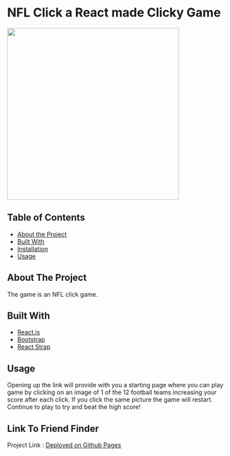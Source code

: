 # NFL Click a React made Clicky Game

<div align="left">
    <img src="./components/images/ReadMeImage.png" width="400px"</img> 
</div>



## Table of Contents

* [About the Project](#about-the-project)
* [Built With](#built-with)
* [Installation](#installation)
* [Usage](#usage)


## About The Project

The game is an NFL click game.


## Built With
* [React.js](https://reactjs.org/)
* [Bootstrap](https://getbootstrap.com/)
* [React Strap](https://reactstrap.github.io/)


## Usage

Opening up the link will provide with you a starting page where you can play game by clicking on an image of 1 of the 12 football teams increasing your score after each click. If you click the same picture the game will restart. Continue to play to try and beat the high score!

## Link To Friend Finder

Project Link : [Deployed on Github Pages](https://colemiller21.github.io/React-Click-Game/)

